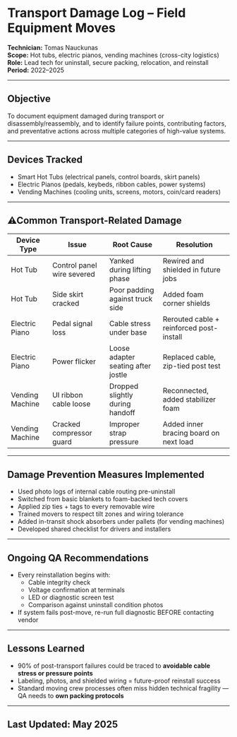 # Transport Damage Log – Field Equipment Moves  
**Technician:** Tomas Nauckunas  
**Scope:** Hot tubs, electric pianos, vending machines (cross-city logistics)  
**Role:** Lead tech for uninstall, secure packing, relocation, and reinstall  
**Period:** 2022–2025

---

## Objective

To document equipment damaged during transport or disassembly/reassembly, and to identify failure points, contributing factors, and preventative actions across multiple categories of high-value systems.

---

## Devices Tracked

- Smart Hot Tubs (electrical panels, control boards, skirt panels)  
- Electric Pianos (pedals, keybeds, ribbon cables, power systems)  
- Vending Machines (cooling units, screens, motors, coin/card readers)

---

## ⚠Common Transport-Related Damage

| Device Type | Issue | Root Cause | Resolution |
|-------------|-------|------------|------------|
| Hot Tub | Control panel wire severed | Yanked during lifting phase | Rewired and shielded in future jobs |
| Hot Tub | Side skirt cracked | Poor padding against truck side | Added foam corner shields |
| Electric Piano | Pedal signal loss | Cable stress under base | Rerouted cable + reinforced post-install |
| Electric Piano | Power flicker | Loose adapter seating after jostle | Replaced cable, zip-tied post test |
| Vending Machine | UI ribbon cable loose | Dropped slightly during handoff | Reconnected, added stabilizer foam |
| Vending Machine | Cracked compressor guard | Improper strap pressure | Added inner bracing board on next load |

---

## Damage Prevention Measures Implemented

- Used photo logs of internal cable routing pre-uninstall  
- Switched from basic blankets to foam-backed tech covers  
- Applied zip ties + tags to every removable wire  
- Trained movers to respect tilt zones and wiring tolerance  
- Added in-transit shock absorbers under pallets (for vending machines)  
- Developed shared checklist for drivers and installers

---

## Ongoing QA Recommendations

- Every reinstallation begins with:
  - Cable integrity check  
  - Voltage confirmation at terminals  
  - LED or diagnostic screen test  
  - Comparison against uninstall condition photos  
- If system fails post-move, re-run full diagnostic BEFORE contacting vendor

---

## Lessons Learned

- 90% of post-transport failures could be traced to **avoidable cable stress or pressure points**  
- Labeling, photos, and shielded wiring = future-proof reinstall success  
- Standard moving crew processes often miss hidden technical fragility — QA needs to **own packing protocols**

---

## Last Updated: May 2025
